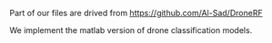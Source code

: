 Part of our files are drived from https://github.com/Al-Sad/DroneRF

We implement the matlab version of drone classification models.
